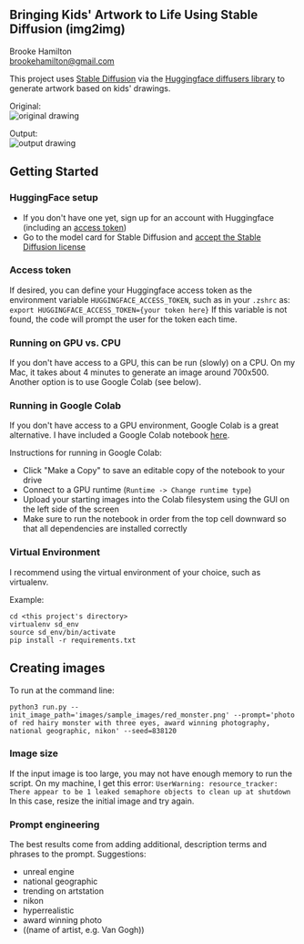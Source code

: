 ## Bringing Kids' Artwork to Life Using Stable Diffusion (img2img)

Brooke Hamilton  
brookehamilton@gmail.com 

This project uses [Stable Diffusion](https://github.com/huggingface/diffusers/tree/main#new--stable-diffusion-is-now-fully-compatible-with-diffusers:~:text=VRAM.%20See%20the-,model%20card,-for%20more%20information) via the [Huggingface diffusers library](https://github.com/huggingface/diffusers/tree/main#new--stable-diffusion-is-now-fully-compatible-with-diffusers) to generate artwork based on kids' drawings.

Original:  
![original drawing](https://github.com/brookehamilton/stable-diffusion/blob/main/images/readme_images/red_monster.png?raw=true)

Output:  
![output drawing](https://github.com/brookehamilton/stable-diffusion/blob/main/images/readme_images/red_monster_output.png?raw=true)


## Getting Started

### HuggingFace setup
- If you don't have one yet, sign up for an account with Huggingface (including an [access token](https://huggingface.co/docs/hub/security-tokens))
- Go to the model card for Stable Diffusion and [accept the Stable Diffusion license](https://huggingface.co/CompVis/stable-diffusion-v1-4)

### Access token
If desired, you can define your Huggingface access token as the environment variable `HUGGINGFACE_ACCESS_TOKEN`, such as in your `.zshrc` as:
`export HUGGINGFACE_ACCESS_TOKEN={your token here}`
If this variable is not found, the code will prompt the user for the token each time.

### Running on GPU vs. CPU
If you don't have access to a GPU, this can be run (slowly) on a CPU. On my Mac, it takes about 4 minutes to generate an image around 700x500.  Another option is to use Google Colab (see below).

### Running in Google Colab
If you don't have access to a GPU environment, Google Colab is a great alternative. I have included a Google Colab notebook [here](https://colab.research.google.com/drive/18Iza0DAxRYWmZbQJ51TJx69HSLS6Jf9j?usp=sharing).

Instructions for running in Google Colab:
- Click "Make a Copy" to save an editable copy of the notebook to your drive
- Connect to a GPU runtime (`Runtime -> Change runtime type`)
- Upload your starting images into the Colab filesystem using the GUI on the left side of the screen
- Make sure to run the notebook in order from the top cell downward so that all dependencies are installed correctly

### Virtual Environment
I recommend using the virtual environment of your choice, such as virtualenv.

Example:
```
cd <this project's directory>
virtualenv sd_env
source sd_env/bin/activate
pip install -r requirements.txt
```

## Creating images
To run at the command line:
```
python3 run.py --init_image_path='images/sample_images/red_monster.png' --prompt='photo of red hairy monster with three eyes, award winning photography, national geographic, nikon' --seed=838120
```

### Image size
If the input image is too large, you may not have enough memory to run the script.  On my machine, I get this error:
`UserWarning: resource_tracker: There appear to be 1 leaked semaphore objects to clean up at shutdown`
In this case, resize the initial image and try again.

### Prompt engineering
The best results come from adding additional, description terms and phrases to the prompt.
Suggestions:
- unreal engine
- national geographic
- trending on artstation
- nikon
- hyperrealistic
- award winning photo
- ((name of artist, e.g. Van Gogh))

